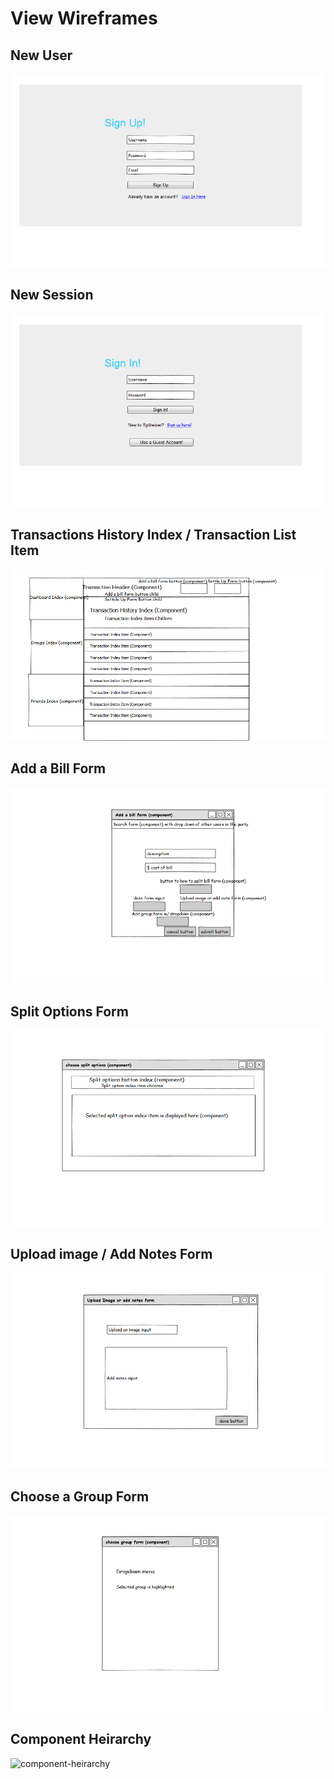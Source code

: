 # View Wireframes

## New User
![new-user]

## New Session
![new-session]

## Transactions History Index / Transaction List Item
![transactionhistory]

## Add a Bill Form
![billform]

## Split Options Form
![splitoptions]

## Upload image / Add Notes Form
![uploadform]

## Choose a Group Form
![groupform]

## Component Heirarchy
![component-heirarchy]

[new-user]: ./wireframes/Sign_up!.png
[new-session]: ./wireframes/Sign_in!.png
[transactionhistory]: ./wireframes/transactions_index.png
[billform]: ./wireframes/add_a_bill_form.png
[splitoptions]: ./wireframes/split_option_form.png
[uploadform]: ./wireframes/upload_image_add_notes_form.png
[groupform]: ./wireframes/choose_group_form.png
[component-heirarchy]: ./wireframes/component_heirarchy.png
